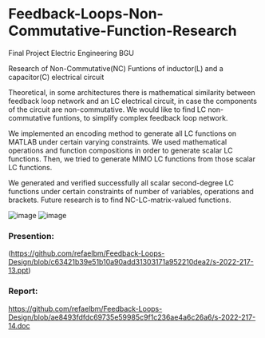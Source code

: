 # Feedback-Loops-Non-Commutative-Function-Research
Final Project Electric Engineering BGU

Research of Non-Commutative(NC) Funtions of inductor(L) and a capacitor(C) electrical circuit

Theoretical, in some architectures there is mathematical similarity between feedback loop network and an LC electrical circuit, in case the components of the circuit are non-commutative.
We would like to find LC non-commutative funtions, to simplify complex feedback loop network. 

We implemented an encoding method to generate all LC functions on MATLAB under certain varying constraints. 
We used mathematical operations and function compositions in order to generate scalar LC functions. 
Then, we tried to generate MIMO LC functions from those scalar LC functions.

We generated and verified successfully all scalar second-degree LC functions under certain constraints of number of variables, operations and brackets. 
Future research is to find NC-LC-matrix-valued functions.

![image](https://user-images.githubusercontent.com/67152370/200014114-1b2cc8d8-ae09-4170-8a17-334eee686b9f.png) ![image](https://user-images.githubusercontent.com/94614385/202918951-50989347-0963-40b2-a045-bd4256c33961.png)



### Presention:
(https://github.com/refaelbm/Feedback-Loops-Design/blob/c63421b39e51b10a90add31303171a952210dea2/s-2022-217-13.ppt)

### Report: 
https://github.com/refaelbm/Feedback-Loops-Design/blob/ae8493fdfdc69735e59985c9f1c236ae4a6c26a6/s-2022-217-14.doc

